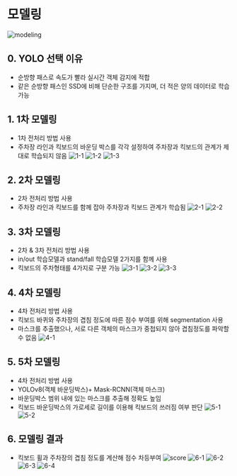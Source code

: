 # 모델링
![modeling](./../assets/modeling.jpeg)
## 0. YOLO 선택 이유
- 순방향 패스로 속도가 빨라 실시간 객체 감지에 적합
- 같은 순방향 패스인 SSD에 비해 단순한 구조를 가지며, 더 적은 양의 데이터로 학습 가능 
## 1. 1차 모델링
- 1차 전처리 방법 사용
- 주차장 라인과 킥보드의 바운딩 박스를 각각 설정하여 주차장과 킥보드의 관계가 제대로 학습되지 않음 
![1-1](./../assets/1-1.jpeg)
![1-2](./../assets/1-2.jpeg)
![1-3](./../assets/1-3.jpeg)

## 2. 2차 모델링
- 2차 전처리 방법 사용
- 주차장 라인과 킥보드를 함께 잡아 주차장과 킥보드 관계가 학습됨
![2-1](./../assets/2-1.jpeg)
![2-2](./../assets/2-2.jpeg)

## 3. 3차 모델링
- 2차 & 3차 전처리 방법 사용
- in/out 학습모델과 stand/fall 학습모델 2가지를 함께 사용
- 킥보드의 주차형태를 4가지로 구분 가능
![3-1](./../assets/3-1.jpeg)
![3-2](./../assets/3-2.jpeg)
![3-3](./../assets/3-3.jpeg)

## 4. 4차 모델링
- 4차 전처리 방법 사용
- 킥보드 바퀴와 주차장의 겹침 정도에 따른 점수 부여를 위해 segmentation 사용 
- 마스크를 추출했으나, 서로 다른 객체의 마스크가 중첩되지 않아 겹침정도를 파악할 수 없음
![4-1](./../assets/4-1.jpeg)

## 5. 5차 모델링 
- 4차 전처리 방법 사용
- YOLOv8(객체 바운딩박스)+ Mask-RCNN(객체 마스크)
- 바운딩박스 범위 내에 있는 마스크를 추출해 정확도 높임
- 킥보드 바운딩박스의 가로세로 길이를 이용해 킥보드의 쓰러짐 여부 판단
![5-1](./../assets/5-1.jpeg)
![5-2](./../assets/5-2.jpeg)

## 6. 모델링 결과
- 킥보드 휠과 주차장의 겹침 정도를 계산해 점수 차등부여
![score](./../assets/score.jpeg)
![6-1](./../assets/6-1.jpeg)
![6-2](./../assets/6-2.jpeg)
![6-3](./../assets/6-3.jpeg)
![6-4](./../assets/6-4.jpeg)